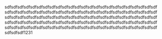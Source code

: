 sdfsdfsdfsdfsdfsdfsdfsdfsdfsdfsdfsdfsdfsdfsdfsdfsdfsdfsdfsdfsdfsdfsdfsdfsdfsdfsdfsdfsdfsdfsdfsdfsdfsdfsdfsdfsdfsdfsdfsdfsdfsdfsdfsdfsdfsdfsdfsdfsdfsdfsdfsdfsdfsdfsdfsdfsdfsdfsdfsdfsdfsdfsdfsdfsdfsdfsdfsdfsdfsdfsdfsdfsdfsdfsdfsdfsdfsdfsdfsdfsdfsdfsdfsdfsdfsdfsdfsdfsdfsdfsdfsdfsdfsdfsdfsdfsdfsdfsdfsdfsdfsdfsdfsdfsdfsdfsdfsdfsdfsdfsdfsdfsdfsdfsdfsdfsdfsdfsdfsdfsdfsdfsdf1231
